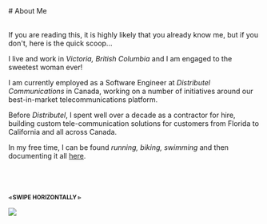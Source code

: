 <div style="margin:40px 0 0 0;"></div>
# About Me

<br />If you are reading this, it is highly likely that you already know me, but if you don't, here is the quick scoop...

I live and work in _Victoria, British Columbia_ and I am engaged to the sweetest woman ever!

I am currently employed as a Software Engineer at _Distributel Communications_ in Canada, working on a number of initiatives around our best-in-market telecommunications platform.  

Before _Distributel_, I spent well over a decade as a contractor for hire, building custom tele-<wbr />communication solutions for customers from Florida to California and all across Canada.

In my free time, I can be found _running, biking, swimming_ and then documenting it all [here](/traininglog/).

<p style="margin-top:68px;font-size:0.82em;font-weight:bold;">&#9667; SWIPE HORIZONTALLY &#9657;</p>

![](/assets/jpg/2021-ironman-italy-finishline-826x550.jpeg)
